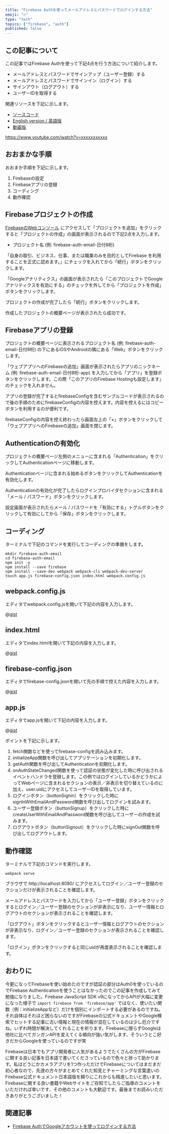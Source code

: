 ```yaml
---
title: "Firebase Authを使ってメールアドレスとパスワードでログインする方法"
emoji: "🔥"
type: "tech"
topics: ["firebase", "auth"]
published: false
---
```


## この記事について

この記事ではFirebase Authを使って下記4点を行う方法について紹介します。

- メールアドレスとパスワードでサインアップ（ユーザー登録）する
- メールアドレスとパスワードでサインイン（ログイン）する
- サインアウト（ログアウト）する
- ユーザーIDを取得する

関連リソースを下記に示します。

- [ソースコード](https://gist.github.com/tatsuyasusukida/0de610fdd937aed64531cae3937f2c82#file-app-js)
- [English version / 英語版](https://gist.github.com/tatsuyasusukida/0de610fdd937aed64531cae3937f2c82)
- [動画版](https://www.youtube.com/watch?v=xxxxxxxxxxx)

https://www.youtube.com/watch?v=xxxxxxxxxxx



## おおまかな手順

おおまか手順を下記に示します。

1. Firebaseの設定
2. Firebaseアプリの登録
3. コーディング
4. 動作確認



## Firebaseプロジェクトの作成

[FirebaseのWebコンソール](https://console.firebase.google.com/) にアクセスして「プロジェクトを追加」をクリックすると「プロジェクトの作成」の画面が表示されるので下記2点を入力します。

- プロジェクト名 (例: firebase-auth-email-日付8桁)

「自身の取引、ビジネス、仕事、または職業のみを目的としてFirebase を利用することを正式に認めます。」にチェックを入れてから「続行」ボタンをクリックします。

「Googleアナリティクス」の画面が表示されたら「このプロジェクトでGoogleアナリティクスを有効にする」のチェックを外してから「プロジェクトを作成」ボタンをクリックします。

プロジェクトの作成が完了したら「続行」ボタンをクリックします。

作成したプロジェクトの概要ページが表示されたら成功です。



## Firebaseアプリの登録

プロジェクトの概要ページに表示されるプロジェクト名 (例: firebase-auth-email-日付8桁) の下にあるiOSやAndroidの隣にある「Web」ボタンをクリックします。

「ウェブアプリへのFirebaseの追加」画面が表示されたらアプリのニックネーム (例: firebase-auth-email-日付8桁-app) を入力してから「アプリ」を登録ボタンをクリックします。この際「このアプリのFirebase Hostingも設定します」のチェックを入れません。

アプリの登録が完了するとfirebaseConfigを含むサンプルコードが表示されるので後の手順のためにfirebaseConfigの内容を控えます。内容を控えるにはコピーボタンを利用するのが便利です。

firebaseConfigの内容を控え終わったら画面左上の「×」ボタンをクリックして「ウェブアプリへのFirebaseの追加」画面を閉じます。



## Authenticationの有効化

プロジェクトの概要ページ左側のメニューに含まれる「Authentication」をクリックしてAuthenticationページに移動します。

Authenticationページに含まれる始めるボタンをクリックしてAuthenticationを有効化します。

Authenticationの有効化が完了したらログインプロバイダセクションに含まれる「メール / パスワード」ボタンをクリックします。

設定画面が表示されたらメール / パスワードを「有効にする」トグルボタンをクリックして有効にしてから「保存」ボタンをクリックします。



## コーディング

ターミナルで下記のコマンドを実行してコーディングの準備をします。

```shell
mkdir firebase-auth-email
cd firebase-auth-email
npm init -y
npm install --save firebase
npm install --save-dev webpack webpack-cli webpack-dev-server
touch app.js firebase-config.json index.html webpack.config.js
```

## webpack.config.js

エディタでwebpack.config.jsを開いて下記の内容を入力します。

@[gist](https://gist.github.com/tatsuyasusukida/0de610fdd937aed64531cae3937f2c82?file=webpack.config.js)

## index.html

エディタでindex.htmlを開いて下記の内容を入力します。

@[gist](https://gist.github.com/tatsuyasusukida/0de610fdd937aed64531cae3937f2c82?file=index.html)

## firebase-config.json

エディタでfirebase-config.jsonを開いて先の手順で控えた内容を入力します。

@[gist](https://gist.github.com/tatsuyasusukida/0de610fdd937aed64531cae3937f2c82?file=firebase-config.js)

## app.js

エディタでapp.jsを開いて下記の内容を入力します。

@[gist](https://gist.github.com/tatsuyasusukida/0de610fdd937aed64531cae3937f2c82?file=app.js)

ポイントを下記に示します。

1. fetch関数などを使ってfirebase-configを読み込みます。
2. initializeApp関数を呼び出してアプリケーションを初期化します。
3. getAuth関数を呼び出してAuthenticationを初期化します。
4. onAuthStateChanged関数を使って認証の状態が変化した時に呼び出されるイベントハンドラを登録します。この例ではログインしているかどうかによってWebページに含まれるセクションの表示／非表示を切り替えているのに加え、user.uidにアクセスしてユーザーIDを取得しています。
5. ログインボタン（buttonSignin）をクリックした時にsignInWithEmailAndPassword関数を呼び出してログインを試みます。
6. ユーザー登録ボタン（buttonSignup）をクリックした時にcreateUserWithEmailAndPassword関数を呼び出してユーザーの作成を試みます。
7. ログアウトボタン（buttonSignout）をクリックした時にsignOut関数を呼び出してログアウトします。



## 動作確認

ターミナルで下記のコマンドを実行します。

```shell
webpack serve
```

ブラウザで http://localhost:8080/ にアクセスしてログイン／ユーザー登録のセクションだけが表示されることを確認します。

メールアドレスとパスワードを入力してから「ユーザー登録」ボタンをクリックするとログイン／ユーザー登録のセクションが非表示になり、ユーザー情報とログアウトのセクションが表示されることを確認します。

「ログアウト」ボタンをクリックするとユーザー情報とログアウトのセクションが非表示なり、ログイン／ユーザー登録のセクションが表示されることを確認します。

「ログイン」ボタンをクリックすると同じuidが再度表示されることを確認します。



## おわりに

今更になってFirebaseを使い始めたのですが認証の部分はAuth0を使っているのでFirebase Authenticationを使うことはなかったのでこの記事を作成してみて勉強になりました。Firebase JavaScript SDK v9になってからAPIが大幅に変更になった様子で `import firebase from 'firebase/app'` ではなく、使いたい関数（例：initializeAppなど）だけを個別にインポートする必要があるのですね。それ自体はそれほど困らないのですがFirebaseの公式ドキュメントやGoogle検索でヒットする記事に古い情報と現在の情報が混在しているのは少し厄介ですね。いずれ時間が解決してくれることを祈ります。Firebaseに限らずGoogleは他社に比べてガンガンAPIを変えてくる傾向が強い気がします、そういうとこ好きだからGoogleを使っているのですが笑

Firebaseは日本でもアプリ開発者に人気があるようでたくさんの方がFirebaseに関する良い記事を日本語で書いてくださっているので色々と捗って助かります。私はどうにかカメラアプリを1つ作っただけでFirebaseについてはまだまだ初心者なので、先達の方々がまとめてくれた知見とチャーミングな言葉遣いのFirebase公式ドキュメント日本語版を頼りにこれからも精進したいと思います。Firebaseに関する良い書籍やWebサイトをご存知でしたらご指導のコメントをいただければ幸いです、その他のコメントも大歓迎です。最後までお読みいただきありがとうございました！



## 関連記事

- [Firebase AuthでGoogleアカウントを使ってログインする方法](https://gist.github.com/tatsuyasusukida/bec4108846bbe41961917e616efc0981)

